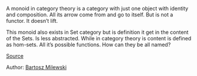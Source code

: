A monoid in category theory is a category with just one object with identity and composition. All its arrow come from and go to itself. But is not a functor. It doesn’t lift.

This monoid also exists in Set category but is definition it get in the content of the Sets. Is less abstracted. While in category theory is content is defined as hom-sets. All it’s possible functions. How can they be all named?


[Source](https://www.youtube.com/watch?v=aZjhqkD6k6w&list=PLbgaMIhjbmEnaH_LTkxLI7FMa2HsnawM_&index=5)

Author: [Bartosz Milewski](authors/bartosz_milewski.md)